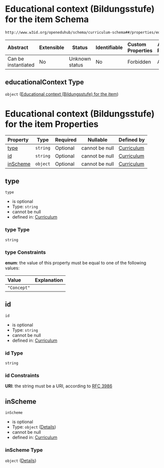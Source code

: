 # Educational context (Bildungsstufe) for the item Schema

```txt
http://www.w3id.org/openeduhub/schema/curriculum-schema##/properties/educationalContext
```




| Abstract            | Extensible | Status         | Identifiable | Custom Properties | Additional Properties | Access Restrictions | Defined In                                                                                           |
| :------------------ | ---------- | -------------- | ------------ | :---------------- | --------------------- | ------------------- | ---------------------------------------------------------------------------------------------------- |
| Can be instantiated | No         | Unknown status | No           | Forbidden         | Allowed               | none                | [curriculum.schema.json\*](../../../jsonschema2md/out/curriculum.schema.json "open original schema") |

## educationalContext Type

`object` ([Educational context (Bildungsstufe) for the item](curriculum-properties-educational-context-bildungsstufe-for-the-item.md))

# Educational context (Bildungsstufe) for the item Properties

| Property              | Type     | Required | Nullable       | Defined by                                                                                                                                                                                                                   |
| :-------------------- | -------- | -------- | -------------- | :--------------------------------------------------------------------------------------------------------------------------------------------------------------------------------------------------------------------------- |
| [type](#type)         | `string` | Optional | cannot be null | [Curriculum](curriculum-properties-educational-context-bildungsstufe-for-the-item-properties-type.md "http&#x3A;//www.w3id.org/openeduhub/schema/curriculum-schema##/properties/educationalContext/properties/type")         |
| [id](#id)             | `string` | Optional | cannot be null | [Curriculum](curriculum-properties-educational-context-bildungsstufe-for-the-item-properties-id.md "http&#x3A;//www.w3id.org/openeduhub/schema/curriculum-schema##/properties/educationalContext/properties/id")             |
| [inScheme](#inScheme) | `object` | Optional | cannot be null | [Curriculum](curriculum-properties-educational-context-bildungsstufe-for-the-item-properties-inscheme.md "http&#x3A;//www.w3id.org/openeduhub/schema/curriculum-schema##/properties/educationalContext/properties/inScheme") |

## type




`type`

-   is optional
-   Type: `string`
-   cannot be null
-   defined in: [Curriculum](curriculum-properties-educational-context-bildungsstufe-for-the-item-properties-type.md "http&#x3A;//www.w3id.org/openeduhub/schema/curriculum-schema##/properties/educationalContext/properties/type")

### type Type

`string`

### type Constraints

**enum**: the value of this property must be equal to one of the following values:

| Value       | Explanation |
| :---------- | ----------- |
| `"Concept"` |             |

## id




`id`

-   is optional
-   Type: `string`
-   cannot be null
-   defined in: [Curriculum](curriculum-properties-educational-context-bildungsstufe-for-the-item-properties-id.md "http&#x3A;//www.w3id.org/openeduhub/schema/curriculum-schema##/properties/educationalContext/properties/id")

### id Type

`string`

### id Constraints

**URI**: the string must be a URI, according to [RFC 3986](https://tools.ietf.org/html/rfc4291 "check the specification")

## inScheme




`inScheme`

-   is optional
-   Type: `object` ([Details](curriculum-properties-educational-context-bildungsstufe-for-the-item-properties-inscheme.md))
-   cannot be null
-   defined in: [Curriculum](curriculum-properties-educational-context-bildungsstufe-for-the-item-properties-inscheme.md "http&#x3A;//www.w3id.org/openeduhub/schema/curriculum-schema##/properties/educationalContext/properties/inScheme")

### inScheme Type

`object` ([Details](curriculum-properties-educational-context-bildungsstufe-for-the-item-properties-inscheme.md))
